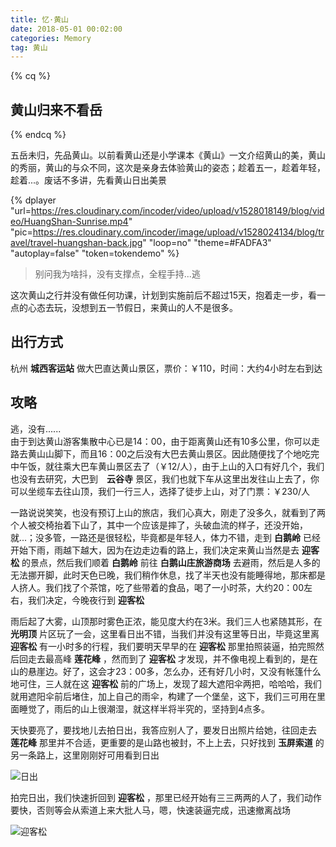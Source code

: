 ```yaml
---
title: 忆·黄山
date: 2018-05-01 00:02:00
categories: Memory
tag: 黄山
---
```


{% cq %} <h2>黄山归来不看岳</h2> {% endcq %}

五岳未归，先品黄山。以前看黄山还是小学课本《黄山》一文介绍黄山的美，黄山的秀丽，黄山的与众不同，这次是亲身去体验黄山的姿态；趁着五一，趁着年轻，趁着...。废话不多讲，先看黄山日出美景

{% dplayer "url=https://res.cloudinary.com/incoder/video/upload/v1528018149/blog/video/HuangShan-Sunrise.mp4" "pic=https://res.cloudinary.com/incoder/image/upload/v1528024134/blog/travel/travel-huangshan-back.jpg" "loop=no" "theme=#FADFA3" "autoplay=false" "token=tokendemo" %}
>别问我为啥抖，没有支撑点，全程手持...逃

这次黄山之行并没有做任何功课，计划到实施前后不超过15天，抱着走一步，看一点的心态去玩，没想到五一节假日，来黄山的人不是很多。

## 出行方式
杭州 **城西客运站** 做大巴直达黄山景区，票价：￥110，时间：大约4小时左右到达
## 攻略
逃，没有......  
由于到达黄山游客集散中心已是14：00，由于距离黄山还有10多公里，你可以走路去黄山山脚下，而且16：00之后没有大巴去黄山景区。因此随便找了个地吃完中午饭，就往乘大巴车黄山景区去了（￥12/人），由于上山的入口有好几个，我们也没有去研究，大巴到　**云谷寺** 景区，我们也就下车从这里出发往山上去了，你可以坐缆车去往山顶，我们一行三人，选择了徒步上山，对了门票：￥230/人

一路说说笑笑，也没有预订上山的旅店，我们心真大，刚走了没多久，就看到了两个人被交椅抬着下山了，其中一个应该是摔了，头破血流的样子，还没开始，就...；没多管，一路还是很轻松，毕竟都是年轻人，体力不错，走到 **白鹅岭** 已经开始下雨，雨越下越大，因为在边走边看的路上，我们决定来黄山当然是去 **迎客松** 的景点，然后我们顺着 **白鹅岭** 前往 **白鹅山庄旅游商场** 去避雨，然后是人多的无法挪开脚，此时天色已晚，我们稍作休息，找了半天也没有能睡得地，那床都是人挤人。我们找了个茶馆，吃了些带着的食品，喝了一小时茶，大约20：00左右，我们决定，今晚夜行到 **迎客松** 

雨后起了大雾，山顶那时雾色正浓，能见度大约在3米。我们三人也紧随其形，在 **光明顶** 片区玩了一会，这里看日出不错，当我们并没有这里等日出，毕竟这里离 **迎客松** 有一小时多的行程，我们要明天早早的在 **迎客松** 那里拍照装逼，拍完照然后回走去最高峰 **莲花峰** ，然而到了 **迎客松** 才发现，并不像电视上看到的，是在山的悬崖边。好了，这会才23：00多，怎么办，还有好几小时，又没有帐篷什么地可住，三人就在这 **迎客松** 前的广场上，发现了超大遮阳伞两把，哈哈哈，我们就用遮阳伞前后堵住，加上自己的雨伞，构建了一个堡垒，这下，我们三可用在里面睡觉了，雨后的山上很潮湿，就这样半将半究的，坚持到4点多。

天快要亮了，要找地儿去拍日出，我答应别人了，要发日出照片给她，往回走去 **莲花峰** 那里并不合适，更重要的是山路也被封，不上上去，只好找到 **玉屏索道** 的另一条路上，这里刚刚好可用看到日出

![日出](https://res.cloudinary.com/incoder/image/upload/v1528023909/blog/travel/travel-huangshan-sunrise.jpg)

拍完日出，我们快速折回到 **迎客松** ，那里已经开始有三三两两的人了，我们动作要快，否则等会从索道上来大批人马，嗯，快速装逼完成，迅速撤离战场

![迎客松](https://res.cloudinary.com/incoder/image/upload/v1528023881/blog/travel/travel-huangshan-yks.jpg)

